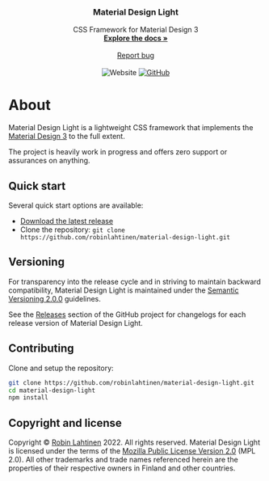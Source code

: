 <div align="center">
<h3 align="center">Material Design Light</h3>

  <p align="center">
    CSS Framework for Material Design 3
    <br />
    <a href="https://www.materialdesignlight.com/"><strong>Explore the docs »</strong></a>
    <br />
    <br />
    <a href="https://github.com/robinlahtinen/material-design-light/issues">Report bug</a>
    <br />
    <br />
    <img alt="Website" src="https://img.shields.io/website?url=https%3A%2F%2Fwww.materialdesignlight.com%2F">
    <a href="https://github.com/robinlahtinen/material-design-light/blob/main/LICENSE"><img alt="GitHub" src="https://img.shields.io/github/license/robinlahtinen/material-design-light"></a>
</p>
</div>

# About

Material Design Light is a lightweight CSS framework that implements the [Material Design 3](https://m3.material.io/) to
the full extent.

The project is heavily work in progress and offers zero support or assurances on anything.

## Quick start

Several quick start options are available:

- [Download the latest release](https://github.com/robinlahtinen/material-design-light/releases/latest)
- Clone the repository: `git clone https://github.com/robinlahtinen/material-design-light.git`

## Versioning

For transparency into the release cycle and in striving to maintain backward compatibility, Material Design Light is
maintained under the [Semantic Versioning 2.0.0](https://semver.org/spec/v2.0.0.html) guidelines.

See the [Releases](https://github.com/robinlahtinen/material-design-light/releases) section of the GitHub project for
changelogs for each release version of Material Design Light.

## Contributing

Clone and setup the repository:

```sh
git clone https://github.com/robinlahtinen/material-design-light.git
cd material-design-light
npm install
```

## Copyright and license

Copyright © [Robin Lahtinen](https://github.com/robinlahtinen) 2022. All rights reserved. Material Design Light is
licensed under the terms of
the [Mozilla Public License Version 2.0](https://github.com/robinlahtinen/material-design-light/blob/main/LICENSE) (MPL
2.0). All other trademarks and trade names referenced herein are the properties of their respective owners in Finland
and other countries.
